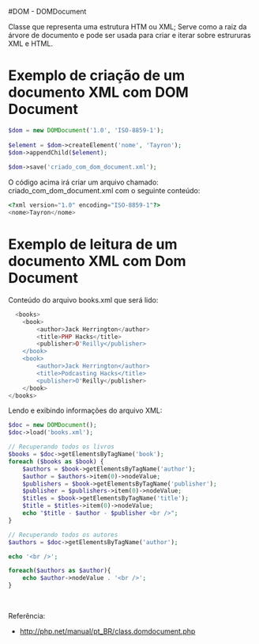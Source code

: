 #DOM - DOMDocument

Classe que representa uma estrutura HTM ou XML; 
Serve como a raiz da árvore de documento e pode ser usada para criar e iterar sobre estrururas XML e HTML.

# Exemplo de criação de um documento XML com DOM Document

```php
$dom = new DOMDocument('1.0', 'ISO-8859-1');
 
$element = $dom->createElement('nome', 'Tayron');
$dom->appendChild($element);
 
$dom->save('criado_com_dom_document.xml');
```

O código acima irá criar um arquivo chamado: criado_com_dom_document.xml com o seguinte conteúdo:

```php
<?xml version="1.0" encoding="ISO-8859-1"?>
<nome>Tayron</nome>
```

# Exemplo de leitura de um documento XML com Dom Document

Conteúdo do arquivo books.xml que será lido:
```php
  <books>
    <book>
        <author>Jack Herrington</author>
        <title>PHP Hacks</title>
        <publisher>O'Reilly</publisher>
    </book>
    <book>
        <author>Jack Herrington</author>
        <title>Podcasting Hacks</title>
        <publisher>O'Reilly</publisher>
    </book>
</books>
```

Lendo e exibindo informações do arquivo XML:
```php
$doc = new DOMDocument();
$doc->load('books.xml');

// Recuperando todos os livros
$books = $doc->getElementsByTagName('book');
foreach ($books as $book) {
    $authors = $book->getElementsByTagName('author');
    $author = $authors->item(0)->nodeValue;
    $publishers = $book->getElementsByTagName('publisher');
    $publisher = $publishers->item(0)->nodeValue;
    $titles = $book->getElementsByTagName('title');
    $title = $titles->item(0)->nodeValue;
    echo "$title - $author - $publisher <br />";
}

// Recuperando todos os autores
$authors = $doc->getElementsByTagName('author');

echo '<br />';

foreach($authors as $author){
    echo $author->nodeValue . '<br />';
}
```

<br />

Referência: 
* http://php.net/manual/pt_BR/class.domdocument.php
